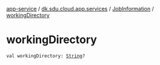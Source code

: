 [app-service](../../index.md) / [dk.sdu.cloud.app.services](../index.md) / [JobInformation](index.md) / [workingDirectory](./working-directory.md)

# workingDirectory

`val workingDirectory: `[`String`](https://kotlinlang.org/api/latest/jvm/stdlib/kotlin/-string/index.html)`?`